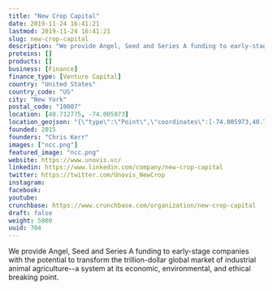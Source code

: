 ```yaml
---
title: "New Crop Capital"
date: 2019-11-24 16:41:21
lastmod: 2019-11-24 16:41:21
slug: new-crop-capital
description: "We provide Angel, Seed and Series A funding to early-stage companies with the potential to transform the trillion-dollar global market of industrial animal agriculture--a system at its economic, environmental, and ethical breaking point."
proteins: []
products: []
business: [Finance]
finance_type: [Venture Capital]
country: "United States"
country_code: "US"
city: "New York"
postal_code: "10007"
location: [40.712775, -74.005973]
location_geojson: "{\"type\":\"Point\",\"coordinates\":[-74.005973,40.712775]}"
founded: 2015
founders: "Chris Kerr"
images: ["ncc.png"]
featured_image: "ncc.png"
website: https://www.unovis.vc/
linkedin: https://www.linkedin.com/company/new-crop-capital
twitter: https://twitter.com/Unovis_NewCrop
instagram: 
facebook: 
youtube: 
crunchbase: https://www.crunchbase.com/organization/new-crop-capital
draft: false
weight: 5000
uuid: 704
---
```

We provide Angel, Seed and Series A funding to early-stage companies with the potential to transform the trillion-dollar global market of industrial animal agriculture--a system at its economic, environmental, and ethical breaking point.
